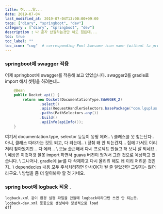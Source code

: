 ```yaml
---
title: 허....탈...
date: 2019-07-04
last_modified_at: 2019-07-04T13:00:00+09:00
tags: ["diary", "springboot", "dev"]
category : ["diary", "springboot", "dev"]
description : 나 혼자 삽질하는것만 해도 힘든데...
toc: true
toc_label: ""
toc_icon: "cog"  # corresponding Font Awesome icon name (without fa prefix)
---
```


### springboot에 swagger 적용
어제 springboot에 swagger를 적용해 보고 있었습니다.
swagger2를 gradle로 import 해서 셋팅을 하려는데...

```java
    @Bean
    public Docket api() {
        return new Docket(DocumentationType.SWAGGER_2)
                .select()
                .apis(RequestHandlerSelectors.basePackage("com.lguplus.rcs.wt") )
                .paths(PathSelectors.any())
                .build()
                .apiInfo(apiInfo());
    }
```

여기서 documentation.type, selector 등등이 몽땅 에러.. \\
클래스를 못 찾는단다.. 아니, 클래스 따라가는 것도 되고, 다 되는데.. \\
당췌 왜 안 되는건지... 집에 가서도 이리저리 찾아봤지만... 다 에러... \\
오늘 출근해서 다시 프로젝트 만들고 해 보니 잘 되네요.. \\
예상은 이것저것 잘못 import 하면서 guava 버젼이 엉겨서 그런 것으로 예상하고 있습니다. \\
그나저나, gradle에 jar를 다 삭제하고 다시 올리려 해도 왜 이리 어려운 것인지.. \\
dependecies 내용 모두 주석처리하면 만사OK가 될 줄 알았건만 그렇지는 않더라구요. \\
방법을 좀 더 알아봐야 할 것 가네요. 



### spring boot에 logback 적용 .
	logback.xml 같이 환경 설정 파일을 만들때 logback이라고만 쓰면 안 되는듯.
	logback-dev.xml 등등으로 생성해야 정상적으로 load
	dff